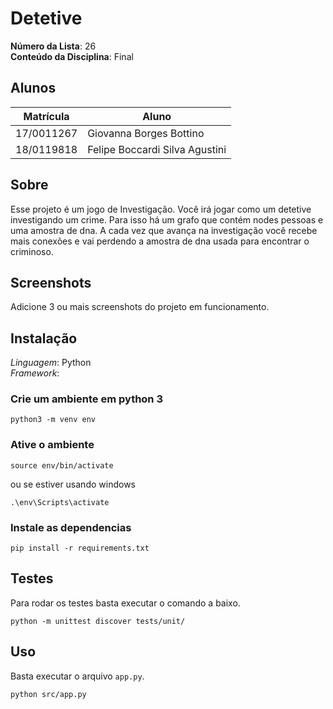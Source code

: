 # Detetive

**Número da Lista**: 26<br>
**Conteúdo da Disciplina**: Final<br>

## Alunos
|Matrícula | Aluno |
| -- | -- |
| 17/0011267  |  Giovanna Borges Bottino        |
| 18/0119818  |  Felipe Boccardi Silva Agustini |

## Sobre 
Esse projeto é um jogo de Investigação. Você irá jogar como um detetive investigando um crime. Para isso há um grafo que contém nodes pessoas e uma amostra de dna. A cada vez que avança na investigação você recebe mais conexões e vai perdendo a amostra de dna usada para encontrar o criminoso.  

## Screenshots
Adicione 3 ou mais screenshots do projeto em funcionamento.

## Instalação 
*Linguagem*: Python<br>
*Framework*: <br>

### Crie um ambiente em python 3
```
python3 -m venv env
```

### Ative o ambiente
```
source env/bin/activate
```
ou se estiver usando windows

```
.\env\Scripts\activate
```
### Instale as dependencias
```
pip install -r requirements.txt
```

## Testes 

Para rodar os testes basta executar o comando a baixo.
```
python -m unittest discover tests/unit/
```

## Uso 
Basta executar o arquivo `app.py`. 
```
python src/app.py
```
